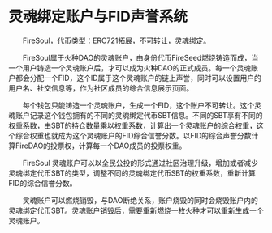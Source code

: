 # 灵魂绑定账户与FID声誉系统

&emsp;&emsp;FireSoul，代币类型：ERC721拓展，不可转让，灵魂绑定。

&emsp;&emsp;FireSoul属于火种DAO的灵魂账户，由身份代币FireSeed燃烧铸造而成，当一个用户铸造一个灵魂账户后，才可以成为火种DAO的正式成员。每一个灵魂账户都会分配一个FID，这个ID属于这个灵魂账户的链上声誉，同时可以设置用户的用户名、社交信息等，作为社区成员的综合信息展示页面。

&emsp;&emsp;每个钱包只能铸造一个灵魂账户，生成一个FID，这个账户不可转让。这个灵魂账户记录这个钱包拥有的不同的灵魂绑定代币SBT信息。不同的SBT享有不同的权重系数，由SBT的持仓数量乘以权重系数，计算出一个灵魂账户的综合权重，这个综合权重也就成为这个灵魂账户的FID综合信誉分数。以FID的综合声誉分数计算FireDAO的投票权，计算每一个DAO成员的投票权重。

&emsp;&emsp;FireSoul 灵魂账户可以以全民公投的形式通过社区治理升级，增加或者减少灵魂绑定代币SBT的类型，调整不同的灵魂绑定代币SBT的权重系数，重新计算FID的综合信誉分数。

&emsp;&emsp;灵魂账户可以燃烧销毁，与DAO断绝关系，账户烧毁的同时会烧毁账户内的灵魂绑定代币SBT。灵魂账户销毁后，需要重新燃烧一枚火种才可以重新生成一个灵魂账户。